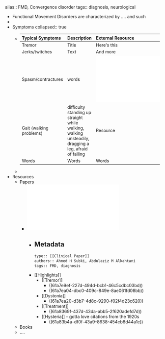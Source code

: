 alias:: FMD, Convergence disorder
tags:: diagnosis, neurological

- Functional Movement Disorders are characterized by .... and such
-
- Symptoms
  collapsed:: true
	- | Typical Symptoms     | Description | External Resource |
	  |--|--|--|
	  | Tremor     | Title       | Here's this   |
	  | Jerks/twitches   | Text        | And more      |
	  | Spasm/contractures | words | ![functional-movement-disorders-updated-overview.pdf](../assets/functional-movement-disorders-updated-overview_1638392725184_0.pdf) |
	  | Gait (walking problems) | difficulty standing up straight while walking, walking unsteadily, dragging a leg, afraid of falling | Resource |
	  |Words |Words|Words|
	-
- Resources
	- Papers
		- ![functional-movement-disorders-updated-overview.pdf](../assets/functional-movement-disorders-updated-overview_1638394057025_0.pdf)
			- Metadata
				-
				  type:: [[Clinical Paper]]
				  authors:: Ahmed H Subki, Abdulaziz M Alkahtani
				  tags:: FMD, diagnosis
			- [[Highlights]]
				- [[Tremor]]
					- ((61a7e9ef-227d-494d-bcb1-46c5cdbc03bd))
					- ((61a7ea04-dbc0-409c-849e-8ae061fd08bb))
				- [[Dystonia]]
					- ((61a7ea20-d3b7-4d8c-9290-f02f4d23c620))
				- [[Treatment]]
					- ((61a8369f-437d-43da-abb5-2f620adefd7d))
				- [[Hysteria]] - gotta love citations from the 1920s
					- ((61a83b4a-df0f-43a9-8638-454cb8d44a1c))
	- Books
	- ....